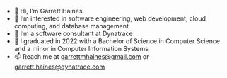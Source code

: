 - 👋 Hi, I’m Garrett Haines
- 👀 I’m interested in software engineering, web development, cloud computing, and database management
- 🌱 I’m a software consultant at Dynatrace
- 🌻 I graduated in 2022 with a Bachelor of Science in Computer Science and a minor in Computer Information Systems
- 📫 Reach me at garrettmhaines@gmail.com or garrett.haines@dynatrace.com

<!---
garrettmhaines/garrettmhaines is a ✨ special ✨ repository because its `README.md` (this file) appears on your GitHub profile.
You can click the Preview link to take a look at your changes.
--->

